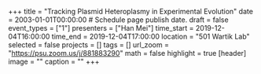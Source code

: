 +++
title = "Tracking Plasmid Heteroplasmy in Experimental Evolution"
date = 2003-01-01T00:00:00  # Schedule page publish date.
draft = false
event_types = ["1"]
presenters = ["Han Mei"]
time_start = 2019-12-04T16:00:00
time_end = 2019-12-04T17:00:00
location = "501 Wartik Lab"
selected = false
projects = []
tags = []
url_zoom = "https://psu.zoom.us/j/881883290"
math = false
highlight = true
[header]
image = ""
caption = ""
+++
